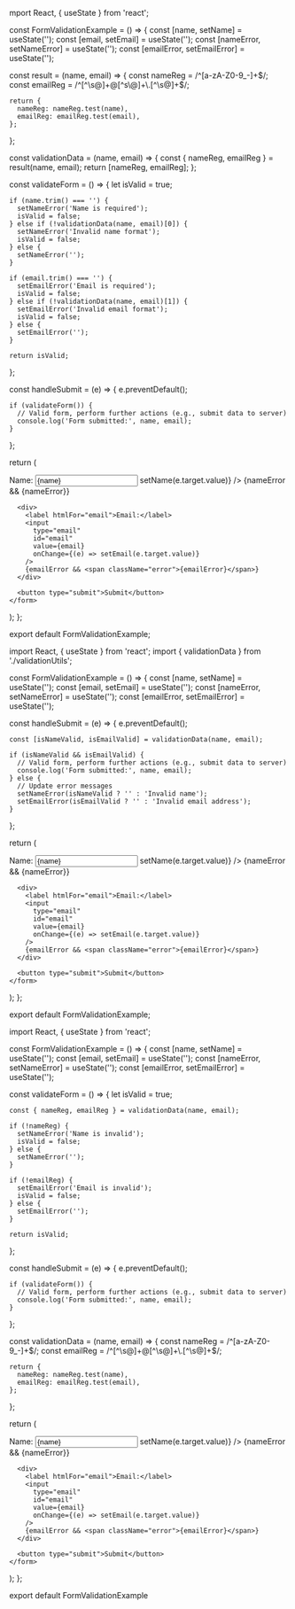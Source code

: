 mport React, { useState } from 'react';

const FormValidationExample = () => {
const [name, setName] = useState('');
const [email, setEmail] = useState('');
const [nameError, setNameError] = useState('');
const [emailError, setEmailError] = useState('');

const result = (name, email) => {
const nameReg = /^[a-zA-Z0-9_-]+$/;
    const emailReg = /^[^\s@]+@[^s\@]+\.[^\s@]+$/;

    return {
      nameReg: nameReg.test(name),
      emailReg: emailReg.test(email),
    };

};

const validationData = (name, email) => {
const { nameReg, emailReg } = result(name, email);
return [nameReg, emailReg];
};

const validateForm = () => {
let isValid = true;

    if (name.trim() === '') {
      setNameError('Name is required');
      isValid = false;
    } else if (!validationData(name, email)[0]) {
      setNameError('Invalid name format');
      isValid = false;
    } else {
      setNameError('');
    }

    if (email.trim() === '') {
      setEmailError('Email is required');
      isValid = false;
    } else if (!validationData(name, email)[1]) {
      setEmailError('Invalid email format');
      isValid = false;
    } else {
      setEmailError('');
    }

    return isValid;

};

const handleSubmit = (e) => {
e.preventDefault();

    if (validateForm()) {
      // Valid form, perform further actions (e.g., submit data to server)
      console.log('Form submitted:', name, email);
    }

};

return (

<form onSubmit={handleSubmit}>
<div>
<label htmlFor="name">Name:</label>
<input
type="text"
id="name"
value={name}
onChange={(e) => setName(e.target.value)}
/>
{nameError && <span className="error">{nameError}</span>}
</div>

      <div>
        <label htmlFor="email">Email:</label>
        <input
          type="email"
          id="email"
          value={email}
          onChange={(e) => setEmail(e.target.value)}
        />
        {emailError && <span className="error">{emailError}</span>}
      </div>

      <button type="submit">Submit</button>
    </form>

);
};

export default FormValidationExample;

<!-- //////////////////////////////////////////////////////////////////////////////// -->

import React, { useState } from 'react';
import { validationData } from './validationUtils';

const FormValidationExample = () => {
const [name, setName] = useState('');
const [email, setEmail] = useState('');
const [nameError, setNameError] = useState('');
const [emailError, setEmailError] = useState('');

const handleSubmit = (e) => {
e.preventDefault();

    const [isNameValid, isEmailValid] = validationData(name, email);

    if (isNameValid && isEmailValid) {
      // Valid form, perform further actions (e.g., submit data to server)
      console.log('Form submitted:', name, email);
    } else {
      // Update error messages
      setNameError(isNameValid ? '' : 'Invalid name');
      setEmailError(isEmailValid ? '' : 'Invalid email address');
    }

};

return (

<form onSubmit={handleSubmit}>
<div>
<label htmlFor="name">Name:</label>
<input
type="text"
id="name"
value={name}
onChange={(e) => setName(e.target.value)}
/>
{nameError && <span className="error">{nameError}</span>}
</div>

      <div>
        <label htmlFor="email">Email:</label>
        <input
          type="email"
          id="email"
          value={email}
          onChange={(e) => setEmail(e.target.value)}
        />
        {emailError && <span className="error">{emailError}</span>}
      </div>

      <button type="submit">Submit</button>
    </form>

);
};

export default FormValidationExample;

<!-- //////////////////////////////////////////////////////////////////////////////// -->

import React, { useState } from 'react';

const FormValidationExample = () => {
const [name, setName] = useState('');
const [email, setEmail] = useState('');
const [nameError, setNameError] = useState('');
const [emailError, setEmailError] = useState('');

const validateForm = () => {
let isValid = true;

    const { nameReg, emailReg } = validationData(name, email);

    if (!nameReg) {
      setNameError('Name is invalid');
      isValid = false;
    } else {
      setNameError('');
    }

    if (!emailReg) {
      setEmailError('Email is invalid');
      isValid = false;
    } else {
      setEmailError('');
    }

    return isValid;

};

const handleSubmit = (e) => {
e.preventDefault();

    if (validateForm()) {
      // Valid form, perform further actions (e.g., submit data to server)
      console.log('Form submitted:', name, email);
    }

};

const validationData = (name, email) => {
const nameReg = /^[a-zA-Z0-9_-]+$/;
    const emailReg = /^[^\s@]+@[^\s@]+\.[^\s@]+$/;

    return {
      nameReg: nameReg.test(name),
      emailReg: emailReg.test(email),
    };

};

return (
<form onSubmit={handleSubmit}>
<div>
<label htmlFor="name">Name:</label>
<input
type="text"
id="name"
value={name}
onChange={(e) => setName(e.target.value)}
/>
{nameError && <span className="error">{nameError}</span>}
</div>

      <div>
        <label htmlFor="email">Email:</label>
        <input
          type="email"
          id="email"
          value={email}
          onChange={(e) => setEmail(e.target.value)}
        />
        {emailError && <span className="error">{emailError}</span>}
      </div>

      <button type="submit">Submit</button>
    </form>

);
};

export default FormValidationExample
